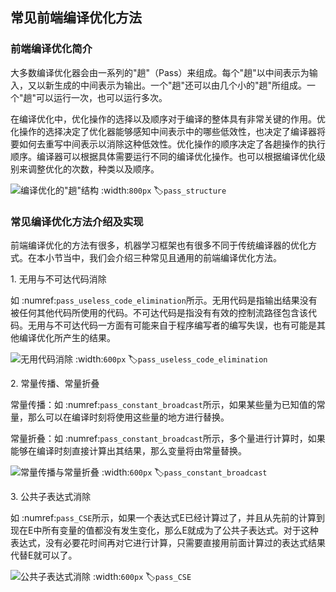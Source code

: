 常见前端编译优化方法
--------------------

### 前端编译优化简介

大多数编译优化器会由一系列的"趟"（Pass）来组成。每个"趟"以中间表示为输入，又以新生成的中间表示为输出。一个"趟"还可以由几个小的"趟"所组成。一个"趟"可以运行一次，也可以运行多次。

在编译优化中，优化操作的选择以及顺序对于编译的整体具有非常关键的作用。优化操作的选择决定了优化器能够感知中间表示中的哪些低效性，也决定了编译器将要如何去重写中间表示以消除这种低效性。优化操作的顺序决定了各趟操作的执行顺序。编译器可以根据具体需要运行不同的编译优化操作。也可以根据编译优化级别来调整优化的次数，种类以及顺序。

![编译优化的"趟"结构](../img/ch04/编译优化-pass结构.svg)
:width:`800px`
:label:`pass_structure`

### 常见编译优化方法介绍及实现

前端编译优化的方法有很多，机器学习框架也有很多不同于传统编译器的优化方式。在本小节当中，我们会介绍三种常见且通用的前端编译优化方法。

1\. 无用与不可达代码消除

如 :numref:`pass_useless_code_elimination`所示。无用代码是指输出结果没有被任何其他代码所使用的代码。不可达代码是指没有有效的控制流路径包含该代码。无用与不可达代码一方面有可能来自于程序编写者的编写失误，也有可能是其他编译优化所产生的结果。

![无用代码消除](../img/ch04/编译优化-无用代码消除.svg)
:width:`600px`
:label:`pass_useless_code_elimination`

2\. 常量传播、常量折叠

常量传播：如 :numref:`pass_constant_broadcast`所示，如果某些量为已知值的常量，那么可以在编译时刻将使用这些量的地方进行替换。

常量折叠：如 :numref:`pass_constant_broadcast`所示，多个量进行计算时，如果能够在编译时刻直接计算出其结果，那么变量将由常量替换。

![常量传播与常量折叠](../img/ch04/编译优化-常量传播与常量折叠.svg)
:width:`600px`
:label:`pass_constant_broadcast`

3\. 公共子表达式消除

如 :numref:`pass_CSE`所示，如果一个表达式E已经计算过了，并且从先前的计算到现在E中所有变量的值都没有发生变化，那么E就成为了公共子表达式。对于这种表达式，没有必要花时间再对它进行计算，只需要直接用前面计算过的表达式结果代替E就可以了。

![公共子表达式消除](../img/ch04/编译优化-公共子表达式消除.svg)
:width:`600px`
:label:`pass_CSE`

